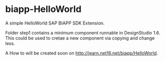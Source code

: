 # biapp-HelloWorld
A simple HelloWorld SAP BIAPP SDK Extension.

Folder step1 contains a minimum component runnable in DesignStudio 1.6.
This could be used to cretae a new component via copying and change less.

A How to will be created soon on http://jearn.net16.net/biapp/HelloWorld.
